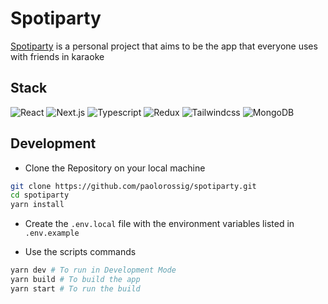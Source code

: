 # Spotiparty

[Spotiparty](https://spotiparty.vercel.app) is a personal project that aims to be the app that everyone uses with friends in karaoke

## Stack

![React](https://img.shields.io/badge/-React-black?style=flat-square&logo=react)
![Next.js](https://img.shields.io/badge/-Nextjs-black?style=flat-square&logo=next.js)
![Typescript](https://img.shields.io/badge/-Typescript-black?style=flat-square&logo=typescript)
![Redux](https://img.shields.io/badge/-Redux-black?style=flat-square&logo=redux)
![Tailwindcss](https://img.shields.io/badge/-Tailwindcss-black?style=flat-square&logo=tailwindcss)
![MongoDB](https://img.shields.io/badge/-MongoDB-black?style=flat-square&logo=mongodb)

## Development

- Clone the Repository on your local machine

```bash
git clone https://github.com/paolorossig/spotiparty.git
cd spotiparty
yarn install
```

- Create the `.env.local` file with the environment variables listed in `.env.example`

- Use the scripts commands

```bash
yarn dev # To run in Development Mode
yarn build # To build the app
yarn start # To run the build
```
